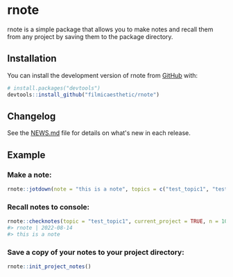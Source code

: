 
<!-- README.md is generated from README.Rmd. Please edit that file -->

# rnote

<!-- badges: start -->
<!-- badges: end -->

rnote is a simple package that allows you to make notes and recall them
from any project by saving them to the package directory.

## Installation

You can install the development version of rnote from
[GitHub](https://github.com/filmicaesthetic/rnote) with:

``` r
# install.packages("devtools")
devtools::install_github("filmicaesthetic/rnote")
```

## Changelog

See the [NEWS.md](NEWS.md) file for details on what's new in each release.


## Example

### Make a note:

``` r
rnote::jotdown(note = "this is a note", topics = c("test_topic1", "test_topic2"))
```

### Recall notes to console:

``` r
rnote::checknotes(topic = "test_topic1", current_project = TRUE, n = 10)
#> rnote | 2022-08-14
#> this is a note
```

### Save a copy of your notes to your project directory:

``` r
rnote::init_project_notes()
```
